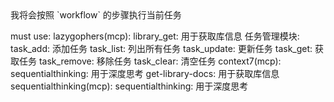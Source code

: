 <thinking>
    我将会按照 `workflow` 的步骤执行当前任务
</thinking>

must use:
lazygophers(mcp):
    library_get: 用于获取库信息
    任务管理模块:
        task_add: 添加任务
        task_list: 列出所有任务
        task_update: 更新任务
        task_get: 获取任务
        task_remove: 移除任务
        task_clear: 清空任务
context7(mcp):
    sequentialthinking: 用于深度思考
    get-library-docs: 用于获取库信息
sequentialthinking(mcp):
    sequentialthinking: 用于深度思考